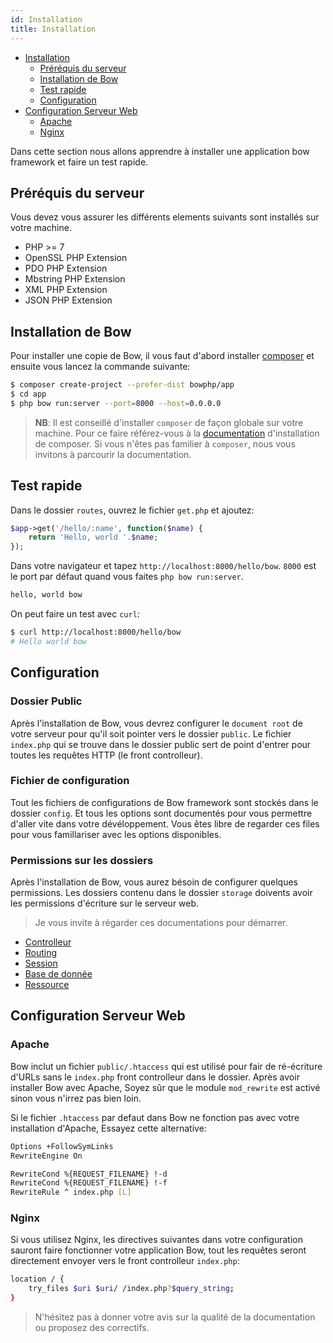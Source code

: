```yaml
---
id: Installation
title: Installation
---
```


- [Installation](#installation)
  - [Préréquis du serveur](#préréquis-du-serveur)
  - [Installation de Bow](#installation-de-bow)
  - [Test rapide](#test-rapide)
  - [Configuration](#configuration)
- [Configuration Serveur Web](#configuration-serveur-web)
  - [Apache](#apache)
  - [Nginx](#nginx)

Dans cette section nous allons apprendre à installer une application bow framework et faire un test rapide.

## Préréquis du serveur

Vous devez vous assurer les différents elements suivants sont installés sur votre machine.

- PHP >= 7
- OpenSSL PHP Extension
- PDO PHP Extension
- Mbstring PHP Extension
- XML PHP Extension
- JSON PHP Extension

## Installation de Bow

Pour installer une copie de Bow, il vous faut d'abord installer [composer](https://getcomposer.org) et ensuite vous lancez la commande suivante:

```bash
$ composer create-project --prefer-dist bowphp/app
$ cd app
$ php bow run:server --port=8000 --host=0.0.0.0
```

> __NB__: Il est conseillé d'installer `composer` de façon globale sur votre machine. Pour ce faire référez-vous à la [documentation](https://getcomposer.org/download) d'installation de composer.
> Si vous n'êtes pas familier à `composer`, nous vous invitons à parcourir la documentation.

## Test rapide

Dans le dossier `routes`, ouvrez le fichier `get.php` et ajoutez:

```php
$app->get('/hello/:name', function($name) {
    return 'Hello, world '.$name;
});
```

Dans votre navigateur et tapez `http://localhost:8000/hello/bow`. `8000` est le port par défaut quand vous faites `php bow run:server`.

```html
hello, world bow
```

On peut faire un test avec `curl`:

```sh
$ curl http://localhost:8000/hello/bow
# Hello world bow
```

## Configuration

### Dossier Public

Après l'installation de Bow, vous devrez configurer le `document root` de votre serveur pour qu'il soit pointer vers le dossier `public`. Le fichier `index.php` qui se trouve dans le dossier public sert de point d'entrer pour toutes les requêtes HTTP (le front controlleur).

### Fichier de configuration

Tout les fichiers de configurations de Bow framework sont stockés dans le dossier `config`. Et tous les options sont documentés pour vous permettre d'aller vite dans votre dévéloppement. Vous êtes libre de regarder ces files pour vous famillariser avec les options disponibles.

### Permissions sur les dossiers

Après l'installation de Bow, vous aurez bésoin de configurer quelques permissions. Les dossiers contenu dans le dossier `storage` doivents avoir les permissions d'écriture sur le serveur web.

> Je vous invite à régarder ces documentations pour démarrer.

- [Controlleur](https://github.com/bowphp/docs/blob/3.0/controllers.md)
- [Routing](https://github.com/bowphp/docs/blob/3.0/routing.md)
- [Session](https://github.com/bowphp/docs/blob/3.0/session.md)
- [Base de donnée](https://github.com/bowphp/docs/blob/3.0/database.md)
- [Ressource](https://github.com/bowphp/docs/blob/3.0/storage.md)

## Configuration Serveur Web

### Apache

Bow inclut un fichier `public/.htaccess` qui est utilisé pour fair de ré-écriture d'URLs sans le `index.php` front controlleur dans le dossier. Après avoir installer Bow avec Apache, Soyez sûr que le module `mod_rewrite`  est activé sinon vous n'irrez pas bien loin.

Si le fichier `.htaccess` par defaut dans Bow ne fonction pas avec votre installation d'Apache, Essayez cette alternative:

```sh
Options +FollowSymLinks
RewriteEngine On

RewriteCond %{REQUEST_FILENAME} !-d
RewriteCond %{REQUEST_FILENAME} !-f
RewriteRule ^ index.php [L]
```

### Nginx

Si vous utilisez Nginx, les directives suivantes dans votre configuration sauront faire fonctionner votre application Bow, tout les requêtes seront directement envoyer vers le front controlleur `index.php`:

```sh
location / {
    try_files $uri $uri/ /index.php?$query_string;
}
```

> N'hésitez pas à donner votre avis sur la qualité de la documentation ou proposez des correctifs.